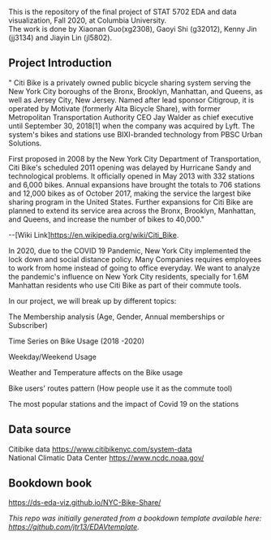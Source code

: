 This is the repository of the final project of STAT 5702 EDA and data visualization, Fall 2020, at Columbia University.   
The work is done by Xiaonan Guo(xg2308), Gaoyi Shi (g32012), Kenny Jin (jj3134) and Jiayin Lin (jl5802).

## Project Introduction
" Citi Bike is a privately owned public bicycle sharing system serving the New York City boroughs of the Bronx, Brooklyn, Manhattan, and Queens, as well as Jersey City, New Jersey. Named after lead sponsor Citigroup, it is operated by Motivate (formerly Alta Bicycle Share), with former Metropolitan Transportation Authority CEO Jay Walder as chief executive until September 30, 2018[1] when the company was acquired by Lyft. The system's bikes and stations use BIXI-branded technology from PBSC Urban Solutions.

First proposed in 2008 by the New York City Department of Transportation, Citi Bike's scheduled 2011 opening was delayed by Hurricane Sandy and technological problems. It officially opened in May 2013 with 332 stations and 6,000 bikes. Annual expansions have brought the totals to 706 stations and 12,000 bikes as of October 2017, making the service the largest bike sharing program in the United States. Further expansions for Citi Bike are planned to extend its service area across the Bronx, Brooklyn, Manhattan, and Queens, and increase the number of bikes to 40,000."

--[Wiki Link]https://en.wikipedia.org/wiki/Citi_Bike.


In 2020, due to the COVID 19 Pandemic, New York City implemented the lock down and social distance policy. Many Companies requires employees to work from home instead of going to office everyday. We want to analyze the pandemic's influence on New York City residents, specially for 1.6M Manhattan residents who use Citi Bike as part of their commute tools.

In our project, we will break up by different topics:

The Membership analysis (Age, Gender, Annual memberships or Subscriber)

Time Series on Bike Usage (2018 -2020)

Weekday/Weekend Usage

Weather and Temperature affects on the Bike usage

Bike users' routes pattern (How people use it as the commute tool)

The most popular stations and the impact of Covid 19 on the stations
## Data source
Citibike data https://www.citibikenyc.com/system-data  
National Climatic Data Center https://www.ncdc.noaa.gov/

## Bookdown book
https://ds-eda-viz.github.io/NYC-Bike-Share/

*This repo was initially generated from a bookdown template available here: https://github.com/jtr13/EDAVtemplate.*	





